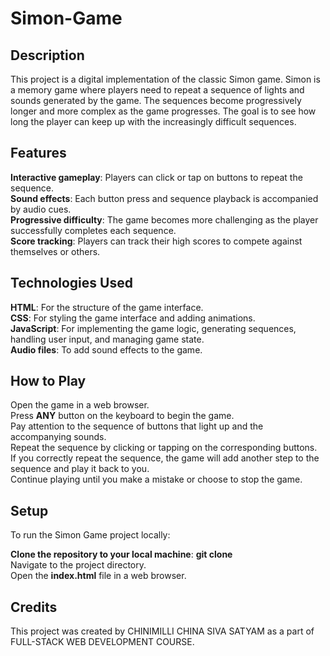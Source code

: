 # Simon-Game

## Description <br/>
This project is a digital implementation of the classic Simon game. Simon is a memory game where players need to repeat a sequence of lights and sounds generated by the game. The sequences become progressively longer and more complex as the game progresses. The goal is to see how long the player can keep up with the increasingly difficult sequences. <br/>

## Features <br/>
**Interactive gameplay**: Players can click or tap on buttons to repeat the sequence. <br/>
**Sound effects**: Each button press and sequence playback is accompanied by audio cues. <br/>
**Progressive difficulty**: The game becomes more challenging as the player successfully completes each sequence. <br/>
**Score tracking**: Players can track their high scores to compete against themselves or others. <br/>

## Technologies Used <br/>
**HTML**: For the structure of the game interface.<br/> 
**CSS**: For styling the game interface and adding animations.<br/>
**JavaScript**: For implementing the game logic, generating sequences, handling user input, and managing game state.<br/>
**Audio files**: To add sound effects to the game.<br/>

## How to Play <br/>
Open the game in a web browser. <br/>
Press **ANY** button on the keyboard to begin the game. <br/>
Pay attention to the sequence of buttons that light up and the accompanying sounds.<br/>
Repeat the sequence by clicking or tapping on the corresponding buttons.<br/>
If you correctly repeat the sequence, the game will add another step to the sequence and play it back to you.<br/>
Continue playing until you make a mistake or choose to stop the game.<br/>

## Setup<br/>
To run the Simon Game project locally:<br/>

**Clone the repository to your local machine**: **git clone <repository-url>** <br/>
Navigate to the project directory. <br/>
Open the **index.html** file in a web browser. <br/>

## Credits <br/>
This project was created by CHINIMILLI CHINA SIVA SATYAM as a part of FULL-STACK WEB DEVELOPMENT COURSE. <br/>
